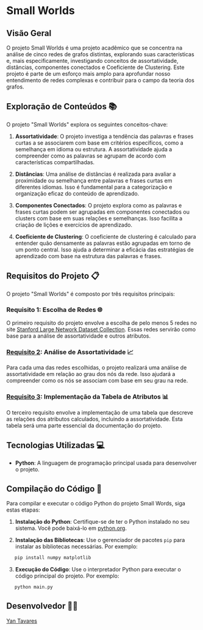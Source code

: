 # Small Worlds

## Visão Geral

O projeto Small Worlds é uma projeto acadêmico que se concentra na análise de cinco redes de grafos distintas, explorando suas características e, mais especificamente, investigando conceitos de assortatividade, distâncias, componentes conectados e Coeficiente de Clustering. Este projeto é parte de um esforço mais amplo para aprofundar nosso entendimento de redes complexas e contribuir para o campo da teoria dos grafos.

## Exploração de Conteúdos 📚

O projeto "Small Worlds" explora os seguintes conceitos-chave:

1. **Assortatividade**: O projeto investiga a tendência das palavras e frases curtas a se associarem com base em critérios específicos, como a semelhança em idioma ou estrutura. A assortatividade ajuda a compreender como as palavras se agrupam de acordo com características compartilhadas.

2. **Distâncias**: Uma análise de distâncias é realizada para avaliar a proximidade ou semelhança entre palavras e frases curtas em diferentes idiomas. Isso é fundamental para a categorização e organização eficaz do conteúdo de aprendizado.

3. **Componentes Conectados**: O projeto explora como as palavras e frases curtas podem ser agrupadas em componentes conectados ou clusters com base em suas relações e semelhanças. Isso facilita a criação de lições e exercícios de aprendizado.

4. **Coeficiente de Clustering**: O coeficiente de clustering é calculado para entender quão densamente as palavras estão agrupadas em torno de um ponto central. Isso ajuda a determinar a eficácia das estratégias de aprendizado com base na estrutura das palavras e frases.

## Requisitos do Projeto 📋

O projeto "Small Worlds" é composto por três requisitos principais:

### Requisito 1: Escolha de Redes 🌐

O primeiro requisito do projeto envolve a escolha de pelo menos 5 redes no site [Stanford Large Network Dataset Collection](https://snap.stanford.edu/data/). Essas redes servirão como base para a análise de assortatividade e outros atributos.

### [Requisito 2](https://github.com/yantvrs/Data_structure_2/tree/main/U2T2/Requisito_02): Análise de Assortatividade 📈

Para cada uma das redes escolhidas, o projeto realizará uma análise de assortatividade em relação ao grau dos nós da rede. Isso ajudará a compreender como os nós se associam com base em seu grau na rede.

### [Requisito 3](https://github.com/yantvrs/Data_structure_2/tree/main/U2T2/Requisito_03): Implementação da Tabela de Atributos 📊

O terceiro requisito envolve a implementação de uma tabela que descreve as relações dos atributos calculados, incluindo a assortatividade. Esta tabela será uma parte essencial da documentação do projeto.


## Tecnologias Utilizadas 💻

- **Python**: A linguagem de programação principal usada para desenvolver o projeto.

## Compilação do Código 🚀

Para compilar e executar o código Python do projeto Small Words, siga estas etapas:

1. **Instalação do Python**: Certifique-se de ter o Python instalado no seu sistema. Você pode baixá-lo em [python.org](https://www.python.org/).

2. **Instalação das Bibliotecas**: Use o gerenciador de pacotes `pip` para instalar as bibliotecas necessárias. Por exemplo:

```bash
   pip install numpy matplotlib
```

3. **Execução do Código**: Use o interpretador Python para executar o código principal do projeto. Por exemplo:

```bash
   python main.py
```

## Desenvolvedor 👨‍💻

[Yan Tavares](https://github.com/yantvrs)
